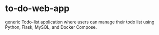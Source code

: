 # to-do-web-app
generic Todo-list application where users can manage their todo list using Python, Flask, MySQL, and Docker Compose.
